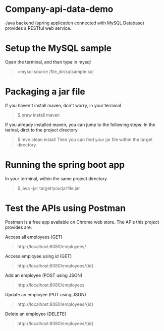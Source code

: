 # Company-api-data-demo
Java backend (spring application connected with MySQL Database) provides a RESTful web service.

# Setup the MySQL sample
Open the terminal, and then type in mysql
>\>mysql source /file_dir/sqlsample.sql

# Packaging a jar file
If you haven't install maven, don't worry, in your terminal
> $ brew install maven

If you already installed maven, you can jump to the following steps:
In the terinal, dirct to the project directory
> $ mvn clean install
Then you can find your jar file within the target directory.

# Running the spring boot app
In your terminal, within the same project directory
> $ java -jar target/yourjarfile.jar

# Test the APIs using Postman
Postman is a free app available on Chrome web store.
The APIs this project provides are:

Access all employees (GET)
> http://localhost:8080/employees/

Access employee using id (GET)
> http://localhost:8080/employees/{id}

Add an employee (POST using JSON)
> http://localhost:8080/employees

Update an employee (PUT using JSON)
> http://localhost:8080/employees/{id}

Delete an employee (DELETE)
> http://localhost:8080/employees/{id}
